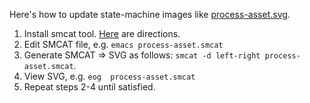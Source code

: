 
Here's how to update state-machine images like [process-asset.svg](process-asset.svg).

1. Install smcat tool. [Here](https://github.com/sverweij/state-machine-cat) are directions.
2. Edit SMCAT file, e.g. `emacs process-asset.smcat`
3. Generate SMCAT => SVG as follows: `smcat -d left-right process-asset.smcat`. 
4. View SVG, e.g. `eog  process-asset.smcat`
5. Repeat steps 2-4 until satisfied.


